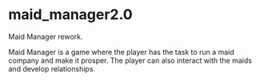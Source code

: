 # maid_manager2.0
Maid Manager rework.

Maid Manager is a game where the player has the task to run a maid company and make it prosper. The player can also interact with the maids and develop relationships. 
